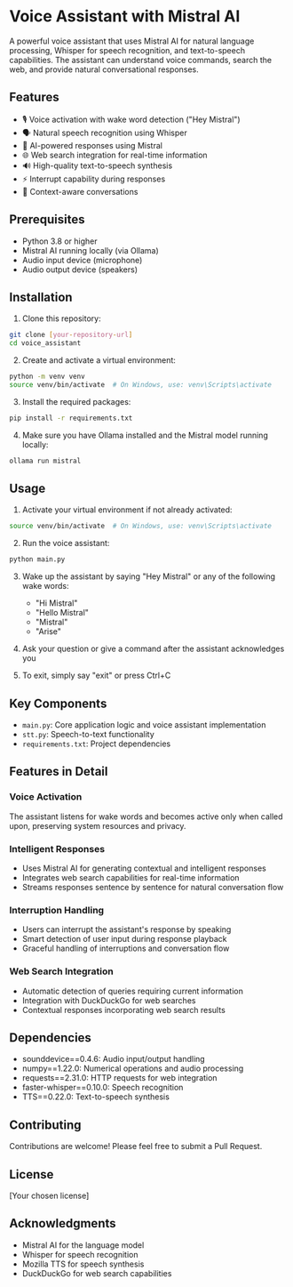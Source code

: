# Voice Assistant with Mistral AI

A powerful voice assistant that uses Mistral AI for natural language processing, Whisper for speech recognition, and text-to-speech capabilities. The assistant can understand voice commands, search the web, and provide natural conversational responses.

## Features

- 🎙️ Voice activation with wake word detection ("Hey Mistral")
- 🗣️ Natural speech recognition using Whisper
- 🤖 AI-powered responses using Mistral
- 🌐 Web search integration for real-time information
- 🔊 High-quality text-to-speech synthesis
- ⚡ Interrupt capability during responses
- 🎯 Context-aware conversations

## Prerequisites

- Python 3.8 or higher
- Mistral AI running locally (via Ollama)
- Audio input device (microphone)
- Audio output device (speakers)

## Installation

1. Clone this repository:
```bash
git clone [your-repository-url]
cd voice_assistant
```

2. Create and activate a virtual environment:
```bash
python -m venv venv
source venv/bin/activate  # On Windows, use: venv\Scripts\activate
```

3. Install the required packages:
```bash
pip install -r requirements.txt
```

4. Make sure you have Ollama installed and the Mistral model running locally:
```bash
ollama run mistral
```

## Usage

1. Activate your virtual environment if not already activated:
```bash
source venv/bin/activate  # On Windows, use: venv\Scripts\activate
```

2. Run the voice assistant:
```bash
python main.py
```

3. Wake up the assistant by saying "Hey Mistral" or any of the following wake words:
   - "Hi Mistral"
   - "Hello Mistral"
   - "Mistral"
   - "Arise"

4. Ask your question or give a command after the assistant acknowledges you

5. To exit, simply say "exit" or press Ctrl+C

## Key Components

- `main.py`: Core application logic and voice assistant implementation
- `stt.py`: Speech-to-text functionality
- `requirements.txt`: Project dependencies

## Features in Detail

### Voice Activation
The assistant listens for wake words and becomes active only when called upon, preserving system resources and privacy.

### Intelligent Responses
- Uses Mistral AI for generating contextual and intelligent responses
- Integrates web search capabilities for real-time information
- Streams responses sentence by sentence for natural conversation flow

### Interruption Handling
- Users can interrupt the assistant's response by speaking
- Smart detection of user input during response playback
- Graceful handling of interruptions and conversation flow

### Web Search Integration
- Automatic detection of queries requiring current information
- Integration with DuckDuckGo for web searches
- Contextual responses incorporating web search results

## Dependencies

- sounddevice==0.4.6: Audio input/output handling
- numpy==1.22.0: Numerical operations and audio processing
- requests==2.31.0: HTTP requests for web integration
- faster-whisper==0.10.0: Speech recognition
- TTS==0.22.0: Text-to-speech synthesis

## Contributing

Contributions are welcome! Please feel free to submit a Pull Request.

## License

[Your chosen license]

## Acknowledgments

- Mistral AI for the language model
- Whisper for speech recognition
- Mozilla TTS for speech synthesis
- DuckDuckGo for web search capabilities
